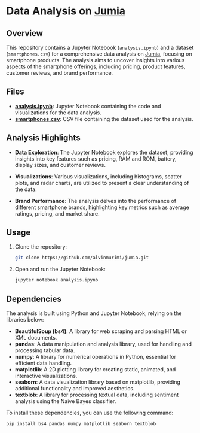 # Data Analysis on [Jumia](https://jumia.co.ke)

## Overview

This repository contains a Jupyter Notebook (`analysis.ipynb`) and a dataset (`smartphones.csv`) for a comprehensive data analysis on [Jumia](https://jumia.co.ke), focusing on smartphone products. The analysis aims to uncover insights into various aspects of the smartphone offerings, including pricing, product features, customer reviews, and brand performance.

## Files

- **[analysis.ipynb](analysis.ipynb)**: Jupyter Notebook containing the code and visualizations for the data analysis.
- **[smartphones.csv](smartphones.csv)**: CSV file containing the dataset used for the analysis.

## Analysis Highlights

- **Data Exploration**: The Jupyter Notebook explores the dataset, providing insights into key features such as pricing, RAM and ROM, battery, display sizes, and customer reviews.

- **Visualizations**: Various visualizations, including histograms, scatter plots, and radar charts, are utilized to present a clear understanding of the data.

- **Brand Performance**: The analysis delves into the performance of different smartphone brands, highlighting key metrics such as average ratings, pricing, and market share.

## Usage

1. Clone the repository:
   ```bash
   git clone https://github.com/alvinmurimi/jumia.git

2. Open and run the Jupyter Notebook:
   ```bash
   jupyter notebook analysis.ipynb

## Dependencies

The analysis is built using Python and Jupyter Notebook, relying on the libraries below:

- **BeautifulSoup (bs4)**: A library for web scraping and parsing HTML or XML documents.
- **pandas**: A data manipulation and analysis library, used for handling and processing tabular data.
- **numpy**: A library for numerical operations in Python, essential for efficient data handling.
- **matplotlib**: A 2D plotting library for creating static, animated, and interactive visualizations.
- **seaborn**: A data visualization library based on matplotlib, providing additional functionality and improved aesthetics.
- **textblob**: A library for processing textual data, including sentiment analysis using the Naive Bayes classifier.

To install these dependencies, you can use the following command:

```bash
pip install bs4 pandas numpy matplotlib seaborn textblob
